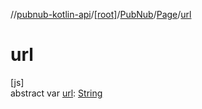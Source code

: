 //[pubnub-kotlin-api](../../../../index.md)/[[root]](../../index.md)/[PubNub](../index.md)/[Page](index.md)/[url](url.md)

# url

[js]\
abstract var [url](url.md): [String](https://kotlinlang.org/api/core/kotlin-stdlib/kotlin/-string/index.html)
